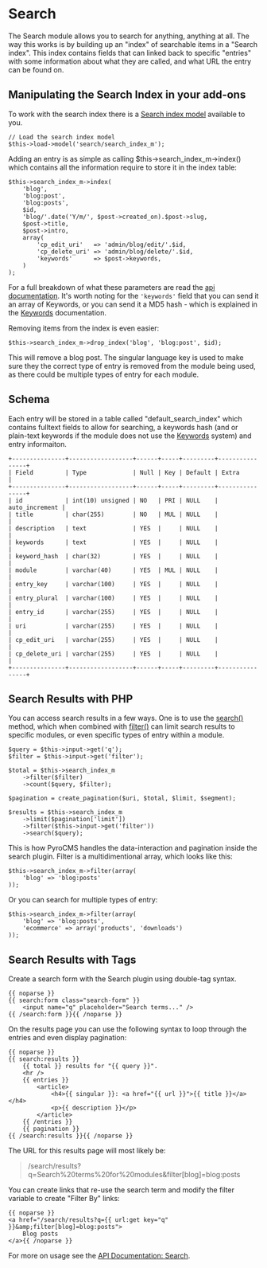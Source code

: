 # Search

The Search module allows you to search for anything, anything at all. The way this works is by building up an "index" of searchable items 
in a "Search index". This index contains fields that can linked back to specific "entries" with some information about what they are called, 
and what URL the entry can be found on. 

## Manipulating the Search Index in your add-ons

To work with the search index there is a [Search index model][searchindex] available to you.

	// Load the search index model
	$this->load->model('search/search_index_m');

Adding an entry is as simple as calling <kdb>$this->search\_index\_m->index()</kdb> which contains all the information require to store it in the index table:

	$this->search_index_m->index(
		'blog', 
		'blog:post', 
		'blog:posts', 
		$id,
		'blog/'.date('Y/m/', $post->created_on).$post->slug,
		$post->title,
		$post->intro, 
		array(
			'cp_edit_uri' 	=> 'admin/blog/edit/'.$id,
			'cp_delete_uri' => 'admin/blog/delete/'.$id,
			'keywords' 		=> $post->keywords,
		)
	);

For a full breakdown of what these parameters are read the [api documentation][index-method]. It's worth noting for the `'keywords'` field that you can send it an array of Keywords, or you can send it a MD5 hash - which is explained in the [Keywords][keywords] documentation.

Removing items from the index is even easier:

	$this->search_index_m->drop_index('blog', 'blog:post', $id);

This will remove a blog post. The singular language key is used to make sure they the correct type of entry is removed from the module being used, 
as there could be multiple types of entry for each module.

## Schema

Each entry will be stored in a table called "default\_search\_index" which contains fulltext fields to allow for searching, a keywords hash (and 
or plain-text keywords if the module does not use the [Keywords][keywords] system) and entry informaiton.

	+---------------+------------------+------+-----+---------+----------------+
	| Field         | Type             | Null | Key | Default | Extra          |
	+---------------+------------------+------+-----+---------+----------------+
	| id            | int(10) unsigned | NO   | PRI | NULL    | auto_increment |
	| title         | char(255)        | NO   | MUL | NULL    |                |
	| description   | text             | YES  |     | NULL    |                |
	| keywords      | text             | YES  |     | NULL    |                |
	| keyword_hash  | char(32)         | YES  |     | NULL    |                |
	| module        | varchar(40)      | YES  | MUL | NULL    |                |
	| entry_key     | varchar(100)     | YES  |     | NULL    |                |
	| entry_plural  | varchar(100)     | YES  |     | NULL    |                |
	| entry_id      | varchar(255)     | YES  |     | NULL    |                |
	| uri           | varchar(255)     | YES  |     | NULL    |                |
	| cp_edit_uri   | varchar(255)     | YES  |     | NULL    |                |
	| cp_delete_uri | varchar(255)     | YES  |     | NULL    |                |
	+---------------+------------------+------+-----+---------+----------------+
	
## Search Results with PHP

You can access search results in a few ways. One is to use the [search()][search-method] method, which when combined with [filter()][filter-method]
can limit search results to specific modules, or even specific types of entry within a module.

	$query = $this->input->get('q');
	$filter = $this->input->get('filter');

	$total = $this->search_index_m
		->filter($filter)
		->count($query, $filter);

	$pagination = create_pagination($uri, $total, $limit, $segment);
	
	$results = $this->search_index_m
		->limit($pagination['limit'])
		->filter($this->input->get('filter'))
		->search($query);

This is how PyroCMS handles the data-interaction and pagination inside the search plugin. Filter is a multidimentional array, which looks like this:

	$this->search_index_m->filter(array(
		'blog' => 'blog:posts'
	));

Or you can search for multiple types of entry:

	$this->search_index_m->filter(array(
		'blog' => 'blog:posts',
		'ecommerce' => array('products', 'downloads')
	));

## Search Results with Tags

Create a search form with the Search plugin using double-tag syntax.

	{{ noparse }}
	{{ search:form class="search-form" }} 
		<input name="q" placeholder="Search terms..." />
	{{ /search:form }}{{ /noparse }}

On the results page you can use the following syntax to loop through the entries and even display pagination:

	{{ noparse }}
	{{ search:results }}
		{{ total }} results for "{{ query }}".
		<hr />
		{{ entries }}
			<article>
				<h4>{{ singular }}: <a href="{{ url }}">{{ title }}</a></h4>
				<p>{{ description }}</p>
			</article>
		{{ /entries }}
		{{ pagination }}
	{{ /search:results }}{{ /noparse }}

The URL for this results page will most likely be:

> /search/results?q=Search%20terms%20for%20modules&filter[blog]=blog:posts

You can create links that re-use the search term and modify the filter variable to create "Filter By" links:

	{{ noparse }}
	<a href="/search/results?q={{ url:get key="q" }}&amp;filter[blog]=blog:posts">
		Blog posts
	</a>{{ /noparse }}

For more on usage see the [API Documentation: Search](/2.2/api/classes/Search.html).

  [searchindex]: /2.2/api/classes/Search_index_m.html
  [search-method]: /2.2/api/classes/Search_index_m.html#search
  [filter-method]: /2.2/api/classes/Search_index_m.html#filter
  [index-method]: /2.2/api/classes/Search_index_m.html#index
  [keywords]: /2.2/manual/index.php/developers/tools/keywords
